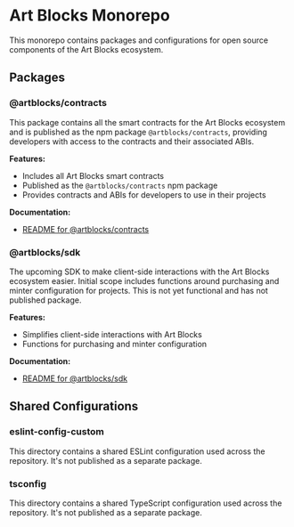 # Art Blocks Monorepo

This monorepo contains packages and configurations for open source components of the Art Blocks ecosystem.

## Packages

### @artblocks/contracts

This package contains all the smart contracts for the Art Blocks ecosystem and is published as the npm package `@artblocks/contracts`, providing developers with access to the contracts and their associated ABIs.

**Features:**

- Includes all Art Blocks smart contracts
- Published as the `@artblocks/contracts` npm package
- Provides contracts and ABIs for developers to use in their projects

**Documentation:**

- [README for @artblocks/contracts](./packages/contracts/README.md)

### @artblocks/sdk

The upcoming SDK to make client-side interactions with the Art Blocks ecosystem easier. Initial scope includes functions around purchasing and minter configuration for projects. This is not yet functional and has not published package.

**Features:**

- Simplifies client-side interactions with Art Blocks
- Functions for purchasing and minter configuration

**Documentation:**

- [README for @artblocks/sdk](./packages/sdk/README.md)

## Shared Configurations

### eslint-config-custom

This directory contains a shared ESLint configuration used across the repository. It's not published as a separate package.

### tsconfig

This directory contains a shared TypeScript configuration used across the repository. It's not published as a separate package.
